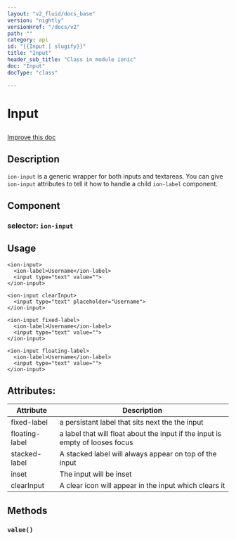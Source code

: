 ```yaml
---
layout: "v2_fluid/docs_base"
version: "nightly"
versionHref: "/docs/v2"
path: ""
category: api
id: "{{Input | slugify}}"
title: "Input"
header_sub_title: "Class in module ionic"
doc: "Input"
docType: "class"

---
```










<h1 class="api-title">


Input






</h1>

<a class="improve-v2-docs" href='http://github.com/driftyco/ionic2/edit/master/ionic/components/text-input/text-input.ts#L131'>
Improve this doc
</a> 






<!-- description -->
<h2>Description</h2>

<p><code>ion-input</code> is a generic wrapper for both inputs and textareas. You can give <code>ion-input</code> attributes to tell it how to handle a child <code>ion-label</code> component.</p>


<h2>Component</h2>
<h3>selector: <code>ion-input</code></h3>
<!-- @usage tag -->

<h2>Usage</h2>

<pre><code class="lang-html">&lt;ion-input&gt;
  &lt;ion-label&gt;Username&lt;/ion-label&gt;
  &lt;input type=&quot;text&quot; value=&quot;&quot;&gt;
&lt;/ion-input&gt;

&lt;ion-input clearInput&gt;
  &lt;input type=&quot;text&quot; placeholder=&quot;Username&quot;&gt;
&lt;/ion-input&gt;

&lt;ion-input fixed-label&gt;
  &lt;ion-label&gt;Username&lt;/ion-label&gt;
  &lt;input type=&quot;text&quot; value=&quot;&quot;&gt;
&lt;/ion-input&gt;

&lt;ion-input floating-label&gt;
  &lt;ion-label&gt;Username&lt;/ion-label&gt;
  &lt;input type=&quot;text&quot; value=&quot;&quot;&gt;
&lt;/ion-input&gt;
</code></pre>




<!-- @property tags -->

<h2>Attributes:</h2>
<table class="table" style="margin:0;">
<thead>
<tr>
<th>Attribute</th>















<th>Description</th>
</tr>
</thead>
<tbody>

<tr>
<td>
fixed-label
</td>



<td>
a persistant label that sits next the the input
</td>
</tr>

<tr>
<td>
floating-label
</td>



<td>
a label that will float about the input if the input is empty of looses focus
</td>
</tr>

<tr>
<td>
stacked-label
</td>



<td>
A stacked label will always appear on top of the input
</td>
</tr>

<tr>
<td>
inset
</td>



<td>
The input will be inset
</td>
</tr>

<tr>
<td>
clearInput
</td>



<td>
A clear icon will appear in the input which clears it

</td>
</tr>

</tbody>
</table>


<!-- methods on the class -->

<h2>Methods</h2>

<div id="value"></div>

<h3>
<code>value()</code>
  

</h3>










<!-- related link --><!-- end content block -->


<!-- end body block -->

